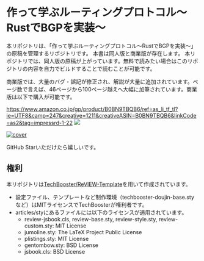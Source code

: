 # 作って学ぶルーティングプロトコル〜RustでBGPを実装〜

本リポジトリは、「作って学ぶルーティングプロトコル〜RustでBGPを実装〜」の原稿を管理するリポジトリです。 本書は同人版と商業版が存在します。
本リポジトリでは、同人版の原稿が上がっています。無料で読みたい場合はこのリポジトリの内容を自力でビルドすることで読むことが可能です。

商業版では、大量のバグ・誤記が修正され、解説が大量に追加されています。ページ数で言えば、46ページから100ページ越えへ大幅に加筆されています。商業版は以下で購入が可能です。

https://www.amazon.co.jp/gp/product/B0BN9TBQB6/ref=as_li_tf_tl?ie=UTF8&camp=247&creative=1211&creativeASIN=B0BN9TBQB6&linkCode=as2&tag=impressrd-1-22
![]( "サンプル")

[![cover](https://m.media-amazon.com/images/P/B0BN9TBQB6.01._SCLZZZZZZZ_SX500_.jpg)](https://www.amazon.co.jp/gp/product/B0BN9TBQB6/)

GitHub Starいただけたら嬉しいです。

## 権利
本リポジトリは[TechBooster/ReVIEW-Template](https://github.com/TechBooster/ReVIEW-Template/)を用いて作成されています。
 * 設定ファイル、テンプレートなど制作環境（techbooster-doujin-base.styなど）はMITライセンスでTechBoosterが権利者です。
 * articles/styにあるファイルには以下のライセンスが適用されています。
   * review-jsbook.cls, review-base.sty, review-style.sty, review-custom.sty: MIT License
   * jumoline.sty: The LaTeX Project Public License
   * plistings.sty: MIT License
   * gentombow.sty: BSD License
   * jsbook.cls: BSD License

